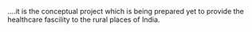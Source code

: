 ....it is the conceptual project which is being prepared yet to provide the healthcare fascility to the rural places of India.
